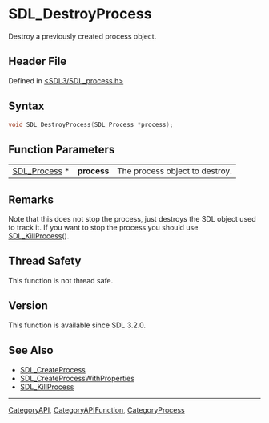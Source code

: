 # SDL_DestroyProcess

Destroy a previously created process object.

## Header File

Defined in [<SDL3/SDL_process.h>](https://github.com/libsdl-org/SDL/blob/main/include/SDL3/SDL_process.h)

## Syntax

```c
void SDL_DestroyProcess(SDL_Process *process);
```

## Function Parameters

|                              |             |                                |
| ---------------------------- | ----------- | ------------------------------ |
| [SDL_Process](SDL_Process) * | **process** | The process object to destroy. |

## Remarks

Note that this does not stop the process, just destroys the SDL object used
to track it. If you want to stop the process you should use
[SDL_KillProcess](SDL_KillProcess)().

## Thread Safety

This function is not thread safe.

## Version

This function is available since SDL 3.2.0.

## See Also

- [SDL_CreateProcess](SDL_CreateProcess)
- [SDL_CreateProcessWithProperties](SDL_CreateProcessWithProperties)
- [SDL_KillProcess](SDL_KillProcess)

----
[CategoryAPI](CategoryAPI), [CategoryAPIFunction](CategoryAPIFunction), [CategoryProcess](CategoryProcess)

